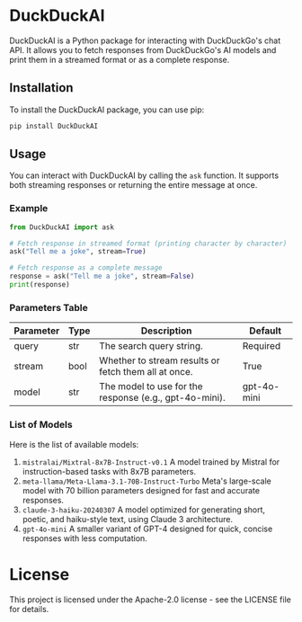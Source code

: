 # DuckDuckAI

DuckDuckAI is a Python package for interacting with DuckDuckGo's chat API. It allows you to fetch responses from DuckDuckGo's AI models and print them in a streamed format or as a complete response.

## Installation

To install the DuckDuckAI package, you can use pip:

```bash
pip install DuckDuckAI
```

## Usage

You can interact with DuckDuckAI by calling the `ask` function. It supports both streaming responses or returning the entire message at once.

### Example

```py
from DuckDuckAI import ask

# Fetch response in streamed format (printing character by character)
ask("Tell me a joke", stream=True)

# Fetch response as a complete message
response = ask("Tell me a joke", stream=False)
print(response)

```

### Parameters Table

| Parameter | Type  | Description                                                         | Default       |
|-----------|-------|---------------------------------------------------------------------|---------------|
| query     | str   | The search query string.                                             | Required      |
| stream    | bool  | Whether to stream results or fetch them all at once.                 | True          |
| model     | str   | The model to use for the response (e.g., gpt-4o-mini).               | gpt-4o-mini   |

### List of Models

Here is the list of available models:

1. ```mistralai/Mixtral-8x7B-Instruct-v0.1``` A model trained by Mistral for instruction-based tasks with 8x7B parameters.
2. ```meta-llama/Meta-Llama-3.1-70B-Instruct-Turbo``` Meta's large-scale model with 70 billion parameters designed for fast and accurate responses.
3. ```claude-3-haiku-20240307``` A model optimized for generating short, poetic, and haiku-style text, using Claude 3 architecture.
4. ```gpt-4o-mini``` A smaller variant of GPT-4 designed for quick, concise responses with less computation.


# License
This project is licensed under the Apache-2.0 license - see the LICENSE file for details.
